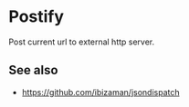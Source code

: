 # Postify

Post current url to external http server.

## See also

* https://github.com/ibizaman/jsondispatch
